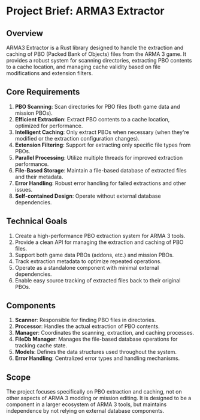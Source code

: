 # Project Brief: ARMA3 Extractor

## Overview
ARMA3 Extractor is a Rust library designed to handle the extraction and caching of PBO (Packed Bank of Objects) files from the ARMA 3 game. It provides a robust system for scanning directories, extracting PBO contents to a cache location, and managing cache validity based on file modifications and extension filters.

## Core Requirements

1. **PBO Scanning**: Scan directories for PBO files (both game data and mission PBOs).
2. **Efficient Extraction**: Extract PBO contents to a cache location, optimized for performance.
3. **Intelligent Caching**: Only extract PBOs when necessary (when they're modified or the extraction configuration changes).
4. **Extension Filtering**: Support for extracting only specific file types from PBOs.
5. **Parallel Processing**: Utilize multiple threads for improved extraction performance.
6. **File-Based Storage**: Maintain a file-based database of extracted files and their metadata.
7. **Error Handling**: Robust error handling for failed extractions and other issues.
8. **Self-contained Design**: Operate without external database dependencies.

## Technical Goals

1. Create a high-performance PBO extraction system for ARMA 3 tools.
2. Provide a clean API for managing the extraction and caching of PBO files.
3. Support both game data PBOs (addons, etc.) and mission PBOs.
4. Track extraction metadata to optimize repeated operations.
5. Operate as a standalone component with minimal external dependencies.
6. Enable easy source tracking of extracted files back to their original PBOs.

## Components

1. **Scanner**: Responsible for finding PBO files in directories.
2. **Processor**: Handles the actual extraction of PBO contents.
3. **Manager**: Coordinates the scanning, extraction, and caching processes.
4. **FileDb Manager**: Manages the file-based database operations for tracking cache state.
5. **Models**: Defines the data structures used throughout the system.
6. **Error Handling**: Centralized error types and handling mechanisms.

## Scope

The project focuses specifically on PBO extraction and caching, not on other aspects of ARMA 3 modding or mission editing. It is designed to be a component in a larger ecosystem of ARMA 3 tools, but maintains independence by not relying on external database components. 